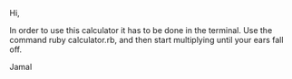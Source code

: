 Hi,

In order to use this calculator it has to be done in the terminal. Use the command ruby calculator.rb, and then start multiplying until your ears fall off.

Jamal
